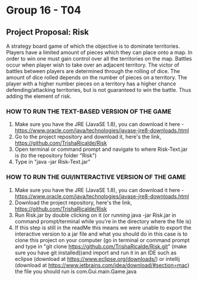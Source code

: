 # Group 16 - T04
## Project Proposal: Risk 
A strategy board game of which the objective is to dominate territories. Players have a limited amount of pieces which they can place onto a map. In order to win one must gain control over all the territories on the map. Battles occur when player wish to take over an adjacent territory. The victor of battles between players are determined through the rolling of dice. The amount of dice rolled depends on the number of pieces on a territory. The player with a higher number pieces on a territory has a higher chance defending/attacking territories, but is not guaranteed to win the battle. Thus adding the element of risk.


### HOW TO RUN THE TEXT-BASED VERSION OF THE GAME
1) Make sure you have the JRE (JavaSE 1.8), you can download it here -
https://www.oracle.com/java/technologies/javase-jre8-downloads.html
2) Go to the project repository and download it, here's the link, https://github.com/TrishaRicalde/Risk
3) Open terminal or command prompt and navigate to where Risk-Text.jar is (to the repository folder "Risk") 
4) Type in "java -jar Risk-Text.jar"


### HOW TO RUN THE GUI/INTERACTIVE VERSION OF THE GAME
1) Make sure you have the JRE (JavaSE 1.8), you can download it here -
https://www.oracle.com/java/technologies/javase-jre8-downloads.html
2) Download the project repository, here's the link, https://github.com/TrishaRicalde/Risk
3) Run Risk.jar by double clicking on it (or running java -jar Risk.jar in command prompt/terminal while you're in the directory where the file is)
4) If this step is still in the readMe this means we were unable to export the interactive version to a jar file and what you should do in this case is to clone this project on your computer (go in terminal or command prompt and type in "git clone https://github.com/TrishaRicalde/Risk.git" (make sure you have git installed))and import and run it in an IDE such as eclipse (download at https://www.eclipse.org/downloads/) or intellij (download at https://www.jetbrains.com/idea/download/#section=mac) the file you should run is com.Gui.main.Game.java
